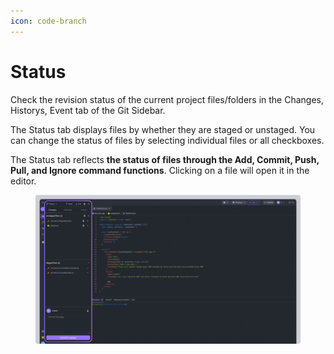 ```yaml
---
icon: code-branch
---
```


# Status

Check the revision status of the current project files/folders in the Changes, Historys, Event tab of the Git Sidebar.

The Status tab displays files by whether they are staged or unstaged. You can change the status of files by selecting individual files or all checkboxes.

The Status tab reflects **the status of files through the Add, Commit, Push, Pull, and Ignore command functions**. Clicking on a file will open it in the editor.

<figure><img src="../../../.gitbook/assets/git_01 (1).png" alt=""><figcaption></figcaption></figure>
